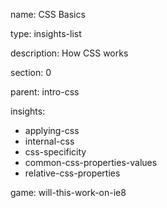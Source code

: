 name: CSS Basics

type: insights-list

description: How CSS works

section: 0

parent: intro-css

insights:
  - applying-css
  - internal-css
  - css-specificity
  - common-css-properties-values
  - relative-css-properties

game: will-this-work-on-ie8

